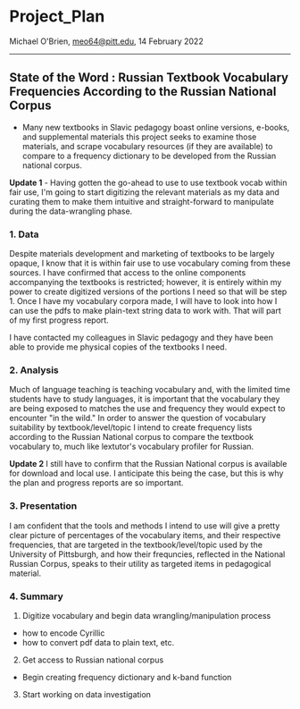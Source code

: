 # Project_Plan
Michael O'Brien,
meo64@pitt.edu,
14 February 2022

---
## State of the Word : Russian Textbook Vocabulary Frequencies According to the Russian National Corpus
- Many new textbooks in Slavic pedagogy boast online versions, e-books, and supplemental materials this project seeks to examine those materials, and scrape vocabulary resources (if they are available) to compare to a frequency dictionary to be developed from the Russian national corpus.

**Update 1** - Having gotten the go-ahead to use to use textbook vocab within fair use, I'm going to start digitizing the relevant materials as my data and curating them to make them intuitive and straight-forward to manipulate during the data-wrangling phase.

### 1. Data
Despite materials development and marketing of textbooks to be largely opaque, I know that it is within fair use to use vocabulary coming from these sources. I have confirmed that access to the online components accompanying the textbooks is restricted; however, it is entirely within my power to create digitized versions of the portions I need so that will be step 1. Once I have my vocabulary corpora made, I will have to look into how I can use the pdfs to make plain-text string data to work with. That will part of my first progress report.

I have contacted my colleagues in Slavic pedagogy and they have been able to provide me physical copies of the textbooks I need.

### 2. Analysis
Much of language teaching is teaching vocabulary and, with the limited time students have to study languages, it is important that the vocabulary they are being exposed to matches the use and frequency they would expect to encounter "in the wild." In order to answer the question of vocabulary suitability by textbook/level/topic I intend to create frequency lists according to the Russian National corpus to compare the textbook vocabulary to, much like lextutor's vocabulary profiler for Russian.

**Update 2** I still have to confirm that the Russian National corpus is available for download and local use. I anticipate this being the case, but this is why the plan and progress reports are so important.

### 3. Presentation
I am confident that the tools and methods I intend to use will give a pretty clear picture of percentages of the vocabulary items, and their respective frequencies, that are targeted in the textbook/level/topic used by the University of Pittsburgh, and how their frequncies, reflected in the National Russian Corpus, speaks to their utility as targeted items in pedagogical material.

### 4. Summary

1. Digitize vocabulary and begin data wrangling/manipulation process
  * how to encode Cyrillic
  * how to convert pdf data to plain text, etc.
2. Get access to Russian national corpus
  * Begin creating frequency dictionary and k-band function
3. Start working on data investigation
